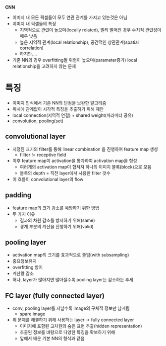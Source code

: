 
**CNN**
- 이미지 내 모든 픽셀들이 모두 연관 관계를 가지고 있는것은 아님
- 이미지 내 픽셀들의 특징
    - 지역적으로 관련이 높으며(locally related), 멀리 떨어진 경우 수치적 관련성이 매우 낮음
    - 높은 지역적 관계(local relationship), 공간적인 상관관계(spatial correlation)
    - 하지만....
- 기존 NN의 경우 overfitting될 위험이 높으며(parameter증가) local relationship을 고려하지 않는 문제

# 특징

- 이미지 인식에서 기존 NN의 단점을 보완한 알고리즘
- 위치에 관계없이 시각적 특징을 추출하기 위해 제안
- local connection(지역적 연결) + shared weight(파라미터 공유)
- convolution, pooling(set)

## convolutional layer
- 지정된 크기의 filter를 통해 linear combination 을 진행하여 feature map 생성
    - fillter != receptive field
- 이후 feature map이 activation을 통과하여 activation map을 형성
    - 여러개의 activation map이 합쳐져 하나의 이미지 블록(block)으로 모음
    - 블록의 depth = 직전 layer에서 사용한 filter 갯수
- 이 흐름이 convolutional layer의 flow

## padding
- feature map의 크기 감소를 예방하기 위한 방법
- 두 가지 이유
    - 결과의 차원 감소를 방지하기 위해(same)
    - 경계 부분의 계산을 진행하기 위해(valid)
    
## pooling layer
- activation map의 크기를 효과적으로 줄임(with subsampling)
- 중요정보유지
- overfitting 방지
- 계산량 감소
- 허나, layer가 많아지면 많아질수록 pooling layer는 감소하는 추세

## FC layer (fully connected layer)
- conv, pooling layer를 지날수록 image의 구체적 정보만 남게됨
    - spare image
- 위 문제를 해결하기 위해 사용하는 layer -> fully connected layer
    - 이미지에 포함된 고차원의 숨은 표현 추출(hidden representation)
    - 추출된 정보를 바탕으로 다양한 특징을 확보하기 위해
    - 앞에서 배운 기본 NN의 형식과 같음
